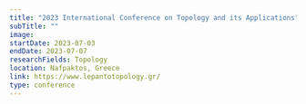 ```yaml
---
title: "2023 International Conference on Topology and its Applications"
subTitle: ""
image:
startDate: 2023-07-03
endDate: 2023-07-07
researchFields: Topology
location: Nafpaktos, Greece
link: https://www.lepantotopology.gr/
type: conference
---
```

